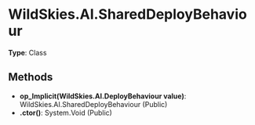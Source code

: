 ﻿# WildSkies.AI.SharedDeployBehaviour

**Type**: Class

## Methods

- **op_Implicit(WildSkies.AI.DeployBehaviour value)**: WildSkies.AI.SharedDeployBehaviour (Public)
- **.ctor()**: System.Void (Public)

